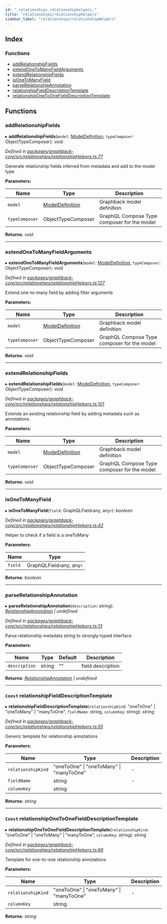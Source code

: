 ```yaml
---
id: "_relationships_relationshiphelpers_"
title: "relationships/relationshipHelpers"
sidebar_label: "relationships/relationshipHelpers"
---
```


## Index

### Functions

* [addRelationshipFields](_relationships_relationshiphelpers_.md#addrelationshipfields)
* [extendOneToManyFieldArguments](_relationships_relationshiphelpers_.md#extendonetomanyfieldarguments)
* [extendRelationshipFields](_relationships_relationshiphelpers_.md#extendrelationshipfields)
* [isOneToManyField](_relationships_relationshiphelpers_.md#isonetomanyfield)
* [parseRelationshipAnnotation](_relationships_relationshiphelpers_.md#parserelationshipannotation)
* [relationshipFieldDescriptionTemplate](_relationships_relationshiphelpers_.md#const-relationshipfielddescriptiontemplate)
* [relationshipOneToOneFieldDescriptionTemplate](_relationships_relationshiphelpers_.md#const-relationshiponetoonefielddescriptiontemplate)

## Functions

###  addRelationshipFields

▸ **addRelationshipFields**(`model`: [ModelDefinition](_plugin_modeldefinition_.md#modeldefinition), `typeComposer`: ObjectTypeComposer): *void*

*Defined in [packages/graphback-core/src/relationships/relationshipHelpers.ts:77](https://github.com/aerogear/graphback/blob/bc616b51/packages/graphback-core/src/relationships/relationshipHelpers.ts#L77)*

Generate relationship fields inferred from metadata
and add to the model type

**Parameters:**

Name | Type | Description |
------ | ------ | ------ |
`model` | [ModelDefinition](_plugin_modeldefinition_.md#modeldefinition) | Graphback model definition |
`typeComposer` | ObjectTypeComposer | GraphQL Compose Type composer for the model  |

**Returns:** *void*

___

###  extendOneToManyFieldArguments

▸ **extendOneToManyFieldArguments**(`model`: [ModelDefinition](_plugin_modeldefinition_.md#modeldefinition), `typeComposer`: ObjectTypeComposer): *void*

*Defined in [packages/graphback-core/src/relationships/relationshipHelpers.ts:127](https://github.com/aerogear/graphback/blob/bc616b51/packages/graphback-core/src/relationships/relationshipHelpers.ts#L127)*

Extend one-to-many field by adding filter arguments

**Parameters:**

Name | Type | Description |
------ | ------ | ------ |
`model` | [ModelDefinition](_plugin_modeldefinition_.md#modeldefinition) | Graphback model definition |
`typeComposer` | ObjectTypeComposer | GraphQL Compose Type composer for the model  |

**Returns:** *void*

___

###  extendRelationshipFields

▸ **extendRelationshipFields**(`model`: [ModelDefinition](_plugin_modeldefinition_.md#modeldefinition), `typeComposer`: ObjectTypeComposer): *void*

*Defined in [packages/graphback-core/src/relationships/relationshipHelpers.ts:101](https://github.com/aerogear/graphback/blob/bc616b51/packages/graphback-core/src/relationships/relationshipHelpers.ts#L101)*

Extends an existing relationship field by adding metadata such as annotations

**Parameters:**

Name | Type | Description |
------ | ------ | ------ |
`model` | [ModelDefinition](_plugin_modeldefinition_.md#modeldefinition) | Graphback model definition |
`typeComposer` | ObjectTypeComposer | GraphQL Compose Type composer for the model  |

**Returns:** *void*

___

###  isOneToManyField

▸ **isOneToManyField**(`field`: GraphQLField‹any, any›): *boolean*

*Defined in [packages/graphback-core/src/relationships/relationshipHelpers.ts:42](https://github.com/aerogear/graphback/blob/bc616b51/packages/graphback-core/src/relationships/relationshipHelpers.ts#L42)*

Helper to check if a field is a oneToMany

**Parameters:**

Name | Type |
------ | ------ |
`field` | GraphQLField‹any, any› |

**Returns:** *boolean*

___

###  parseRelationshipAnnotation

▸ **parseRelationshipAnnotation**(`description`: string): *[RelationshipAnnotation](../interfaces/_relationships_relationshipmetadatabuilder_.relationshipannotation.md) | undefined*

*Defined in [packages/graphback-core/src/relationships/relationshipHelpers.ts:13](https://github.com/aerogear/graphback/blob/bc616b51/packages/graphback-core/src/relationships/relationshipHelpers.ts#L13)*

Parse relationship metadata string to strongly-typed interface

**Parameters:**

Name | Type | Default | Description |
------ | ------ | ------ | ------ |
`description` | string | "" | field description  |

**Returns:** *[RelationshipAnnotation](../interfaces/_relationships_relationshipmetadatabuilder_.relationshipannotation.md) | undefined*

___

### `Const` relationshipFieldDescriptionTemplate

▸ **relationshipFieldDescriptionTemplate**(`relationshipKind`: "oneToOne" | "oneToMany" | "manyToOne", `fieldName`: string, `columnKey`: string): *string*

*Defined in [packages/graphback-core/src/relationships/relationshipHelpers.ts:55](https://github.com/aerogear/graphback/blob/bc616b51/packages/graphback-core/src/relationships/relationshipHelpers.ts#L55)*

Generic template for relationship annotations

**Parameters:**

Name | Type | Description |
------ | ------ | ------ |
`relationshipKind` | "oneToOne" &#124; "oneToMany" &#124; "manyToOne" | - |
`fieldName` | string | - |
`columnKey` | string |   |

**Returns:** *string*

___

### `Const` relationshipOneToOneFieldDescriptionTemplate

▸ **relationshipOneToOneFieldDescriptionTemplate**(`relationshipKind`: "oneToOne" | "oneToMany" | "manyToOne", `columnKey`: string): *string*

*Defined in [packages/graphback-core/src/relationships/relationshipHelpers.ts:66](https://github.com/aerogear/graphback/blob/bc616b51/packages/graphback-core/src/relationships/relationshipHelpers.ts#L66)*

Template for one-to-one relationship annotations

**Parameters:**

Name | Type | Description |
------ | ------ | ------ |
`relationshipKind` | "oneToOne" &#124; "oneToMany" &#124; "manyToOne" | - |
`columnKey` | string |   |

**Returns:** *string*
